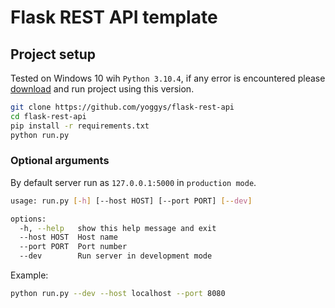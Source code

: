 # Flask REST API template

## Project setup
Tested on Windows 10 wih `Python 3.10.4`, if any error is encountered please [download](https://www.python.org/downloads/release/python-3104/) and run project using this version.

```bash
git clone https://github.com/yoggys/flask-rest-api
cd flask-rest-api
pip install -r requirements.txt
python run.py 
```

### Optional arguments
By default server run as `127.0.0.1:5000` in `production mode`.

```bash
usage: run.py [-h] [--host HOST] [--port PORT] [--dev]

options:
  -h, --help   show this help message and exit
  --host HOST  Host name
  --port PORT  Port number
  --dev        Run server in development mode
```

Example:
```bash 
python run.py --dev --host localhost --port 8080
```
